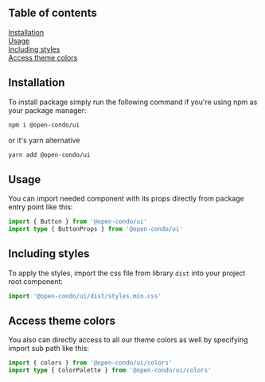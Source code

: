 ## Table of contents
[Installation](#installation)\
[Usage](#usage)\
[Including styles](#including-styles)\
[Access theme colors](#access-theme-colors)

## Installation
To install package simply run the following command if you're using npm as your package manager:
```bash
npm i @open-condo/ui
```
or it's yarn alternative
```bash
yarn add @open-condo/ui
```

## Usage
You can import needed component with its props directly from package entry point like this:
```typescript
import { Button } from '@open-condo/ui'
import type { ButtonProps } from '@open-condo/ui'
```

## Including styles
To apply the styles, import the css file from library `dist` into your project root component:
```typescript jsx
import '@open-condo/ui/dist/styles.min.css'
```

## Access theme colors
You also can directly access to all our theme colors as well
by specifying import sub path like this:
```typescript
import { colors } from '@open-condo/ui/colors'
import type { ColorPalette } from '@open-condo/ui/colors'
```
